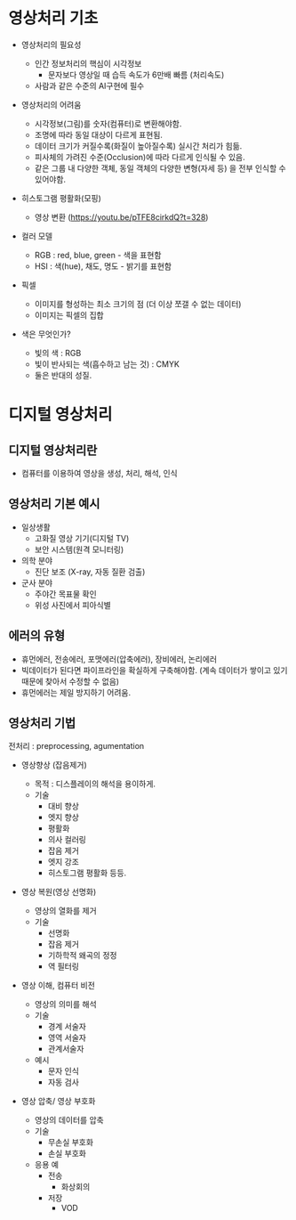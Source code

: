 # 영상처리 기초

- 영상처리의 필요성
  - 인간 정보처리의 핵심이 시각정보
    - 문자보다 영상일 때 습득 속도가 6만배 빠름 (처리속도)
  - 사람과 같은 수준의 AI구현에 필수

- 영상처리의 어려움
  - 시각정보(그림)를 숫자(컴퓨터)로 변환해야함.
  - 조명에 따라 동일 대상이 다르게 표현됨.
  - 데이터 크기가 커질수록(화질이 높아질수록) 실시간 처리가 힘듦.
  - 피사체의 가려진 수준(Occlusion)에 따라 다르게 인식될 수 있음.
  - 같은 그룹 내 다양한 객체, 동일 객체의 다양한 변형(자세 등) 을 전부 인식할 수 있어야함.

- 히스토그램 평활화(모핑) 
  - 영상 변환 (https://youtu.be/pTFE8cirkdQ?t=328)

- 컬러 모델
  - RGB : red, blue, green - 색을 표현함
  - HSI : 색(hue), 채도, 명도  - 밝기를 표현함

- 픽셀 
  - 이미지를 형성하는 최소 크기의 점 (더 이상 쪼갤 수 없는 데이터)
  - 이미지는 픽셀의 집합


- 색은 무엇인가?
  - 빛의 색 : RGB 
  - 빛이 반사되는 색(흡수하고 남는 것) : CMYK 
  - 둘은 반대의 성질. 


# 디지털 영상처리

## 디지털 영상처리란 
- 컴퓨터를 이용하여 영상을 생성, 처리, 해석, 인식 

## 영상처리 기본 예시
- 일상생활
  - 고화질 영상 기기(디지털 TV)
  - 보안 시스템(원격 모니터링)
- 의학 분야
  - 진단 보조 (X-ray, 자동 질환 검출)
- 군사 분야
  - 주야간 목표물 확인
  - 위성 사진에서 피아식별

## 에러의 유형
- 휴먼에러, 전송에러, 포맷에러(압축에러), 장비에러, 논리에러
- 빅데이터가 된다면 파이프라인을 확실하게 구축해야함. (계속 데이터가 쌓이고 있기 때문에 찾아서 수정할 수 없음)
- 휴먼에러는 제일 방지하기 어려움.

## 영상처리 기법 
전처리 : preprocessing, agumentation

- 영상향상 (잡음제거)
  - 목적 : 디스플레이의 해석을 용이하게. 
  - 기술 
    - 대비 향상
    - 엣지 향상
    - 평활화
    - 의사 컬러링
    - 잡음 제거
    - 엣지 강조
    - 히스토그램 평활화 등등.

- 영상 복원(영상 선명화)
  - 영상의 열화를 제거
  - 기술
    - 선명화
    - 잡음 제거
    - 기하학적 왜곡의 정정
    - 역 필터링

- 영상 이해, 컴퓨터 비전
  - 영상의 의미를 해석
  - 기술
    - 경계 서술자
    - 영역 서술자
    - 관계서술자
  - 예시
    - 문자 인식
    - 자동 검사

- 영상 압축/ 영상 부호화
  - 영상의 데이터를 압축
  - 기술
    - 무손실 부호화
    - 손실 부호화
  - 응용 예
    - 전송
      - 화상회의
    - 저장
      - VOD